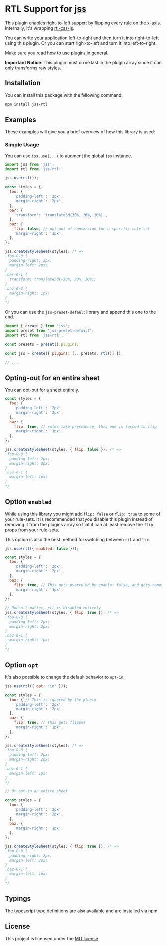 # RTL Support for [jss](https://github.com/cssinjs/jss)

This plugin enables right-to-left support by flipping every rule on the x-axis.
Internally, it's wrapping [rtl-css-js](https://github.com/kentcdodds/rtl-css-js).

You can write your application left-to-right and then turn it into right-to-left using this plugin.
Or you can start right-to-left and turn it into left-to-right.

Make sure you read [how to use
plugins](https://github.com/cssinjs/jss/blob/master/docs/setup.md#setup-with-plugins)
in general.

**Important Notice**: This plugin must come last in the plugin array since it can only transforms
raw styles.

## Installation

You can install this package with the following command:

```sh
npm install jss-rtl
```

## Examples

These examples will give you a brief overview of how this library is used:


### Simple Usage

You can use `jss.use(...)` to augment the global `jss` instance.

```javascript
import jss from 'jss';
import rtl from 'jss-rtl';

jss.use(rtl());

const styles = {
  foo: {
    'padding-left': '2px',
    'margin-right': '2px',
  },
  bar: {
    'transform': 'translate3d(30%, 20%, 10%)',
  },
  baz: {
    flip: false, // opt-out of conversion for a specific rule-set
    'margin-right': '1px',
  },
};

jss.createStyleSheet(styles); /* =>
.foo-0-0 {
  padding-right: 2px;
  margin-left: 2px;
}
.bar-0-1 {
  transform: translate3d(-30%, 20%, 10%);
}
.baz-0-2 {
  margin-right: 1px;
}
*/
```

Or you can use the `jss-preset-default` library and append this one to the end.

```javascript
import { create } from 'jss';
import preset from 'jss-preset-default';
import rtl from 'jss-rtl';

const presets = preset().plugins;

const jss = create({ plugins: [...presets, rtl()] });

// ...
```

## Opting-out for an entire sheet

You can opt-out for a sheet entirely.

```javascript
const styles = {
  foo: {
    'padding-left': '2px',
    'margin-right': '2px',
  },
  baz: {
    flip: true, // rules take precedence, this one is forced to flip
    'margin-right': '1px',
  },
};

jss.createStyleSheet(styles, { flip: false }); /* =>
.foo-0-0 {
  padding-left: 2px;
  margin-right: 2px;
}
.baz-0-1 {
  margin-left: 1px;
}
*/
```

## Option `enabled`

While using this library you might add `flip: false` or `flip: true` to some of your
rule-sets. It is recommended that you disable this plugin instead of removing it
from the plugins array so that it can at least remove the `flip` props from your rule-sets.

This option is also the best method for switching between `rtl` and `ltr`.

```javascript
jss.use(rtl({ enabled: false }));

const styles = {
  foo: {
    'padding-left': '2px',
    'margin-right': '2px',
  },
  baz: {
    flip: true, // This gets overruled by enable: false, and gets removed from the rule-set
    'margin-right': '1px',
  },
};

// Doesn't matter, rtl is disabled entirely
jss.createStyleSheet(styles, { flip: true }); /* =>
.foo-0-0 {
  padding-left: 2px;
  margin-right: 2px;
}
.baz-0-1 {
  margin-right: 1px;
}
*/
```

## Option `opt`

It's also possible to change the default behavior to `opt-in`.

```javascript
jss.use(rtl({ opt: 'in' }));

const styles = {
  foo: { // This is ignored by the plugin
    'padding-left': '2px',
    'margin-right': '2px',
  },
  baz: {
    flip: true, // This gets flipped
    'margin-right': '1px',
  },
};

jss.createStyleSheet(styles); /* =>
.foo-0-0 {
  padding-left: 2px;
  margin-right: 2px;
}
.baz-0-1 {
  margin-left: 1px;
}
*/

// Or opt-in an entire sheet

const styles = {
  foo: {
    'padding-left': '2px',
    'margin-right': '2px',
  },
  baz: {
    'margin-right': '1px',
  },
};

jss.createStyleSheet(styles, { flip: true }); /* =>
.foo-0-0 {
  padding-right: 2px;
  margin-left: 2px;
}
.baz-0-1 {
  margin-left: 1px;
}
*/
```

## Typings

The typescript type definitions are also available and are installed via npm.

## License
This project is licensed under the [MIT license](https://github.com/alitaheri/jss-rtl/blob/master/LICENSE).
